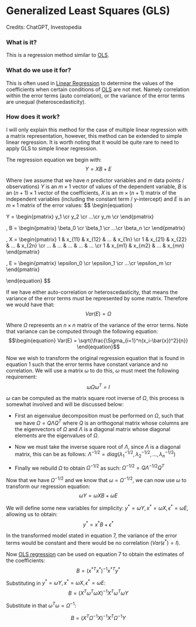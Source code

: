 # Generalized Least Squares (GLS)

Credits: ChatGPT, Investopedia

### What is it?

This is a regression method similar to [OLS](Ordinary%20Least%20Squares%20Regression%20(OLS).md).

### What do we use it for?

This is often used in [Linear Regression](Linear%20Regression.md) to determine the values of the coefficients when certain conditions of [OLS](Ordinary%20Least%20Squares%20Regression%20(OLS).md) are not met. Namely correlation within the error terms (auto correlation), or the variance of the error terms are unequal (heteroscedasticity). 

### How does it work?

I will only explain this method for the case of multiple linear regression with a matrix representation, however, this method can be extended to simple linear regression. It is worth noting that it would be quite rare to need to apply GLS to simple linear regression.

The regression equation we begin with: $$\begin{equation}Y = XB + E\end{equation}$$

Where (we assume that we have $n$ predictor variables and $m$ data points / observations) $Y$ is an $m \times 1$ vector of values of the dependent variable, $B$ is an $(n+1)\times 1$ vector of the coefficients, $X$ is an $m\times (n + 1)$ matrix of the independent variables (including the constant term / y-intercept) and $E$ is an $m\times 1$ matrix of the error values:
$$
\begin{equation}

Y = 
\begin{pmatrix}
y_1 \cr y_2 \cr ...\cr y_m \cr
\end{pmatrix}

, B = 
\begin{pmatrix}
\beta_0 \cr \beta_1 \cr ...\cr \beta_n \cr
\end{pmatrix}

, X = 
\begin{pmatrix}
1 & x_{11} & x_{12} & ... & x_{1n} \cr
1 & x_{21} & x_{22} & ... & x_{2n} \cr
... & ... & ... & ... & ... \cr
1 & x_{m1} & x_{m2} & ... & x_{mn}
\end{pmatrix}

, E = 
\begin{pmatrix}
\epsilon_0 \cr \epsilon_1 \cr ...\cr \epsilon_m \cr
\end{pmatrix}

\end{equation}
$$

If we have either auto-correlation or heteroscedasticity, that means the variance of the error terms must be represented by some matrix. Therefore we would have that: $$\begin{equation}
Var(E) = \Omega
\end{equation}$$

Where $\Omega$ represents an $n \times n$ matrix of the variance of the error terms. Note that variance can be computed through the following equation:
$$\begin{equation}
Var(E) = \sqrt{\frac{\Sigma_{i=1}^n(x_i-\bar{x})^2}{n}}
\end{equation}$$

Now we wish to transform the original regression equation that is found in equation 1 such that the error terms have constant variance and no correlation. We will use a matrix $\omega$ to do this, $\omega$ must meet the following requirement:
$$\begin{equation}
\omega\Omega\omega^T = I
\end{equation}$$

$\omega$ can be computed as the matrix square root inverse of $\Omega$, this process is somewhat involved and will be discussed below:

* First an eigenvalue decomposition must be performed on $\Omega$, such that we have $\Omega=Q \Lambda Q^T$ where $Q$ is an orthogonal matrix whose columns are the eigenvectors of $\Omega$ and $\Lambda$ is a diagonal matrix whose diagonal elements are the eigenvalues of $\Omega$.

* Now we must take the inverse square root of $\Lambda$, since $\Lambda$ is a diagonal matrix, this can be as follows: $\Lambda^{-1/2} = diag(\lambda_1^{-1/2}, \lambda_2^{-1/2}, ..., \lambda_n^{-1/2})$

* Finally we rebuild $\Omega$ to obtain $\Omega^{-1/2}$ as such: $\Omega^{-1/2} = Q\Lambda^{-1/2}Q^T$

Now that we have $\Omega^{-1/2}$ and we know that $\omega = \Omega^{-1/2}$, we can now use $\omega$ to transform our regression equation:
$$\begin{equation}
\omega Y = \omega X B + \omega E 
\end{equation}$$

We will define some new variables for simplicity: $y^*=\omega Y, x^* = \omega X, \epsilon^* = \omega E$, allowing us to obtain:
$$\begin{equation}
y^* = x^* B + \epsilon^* 
\end{equation}$$

In the transformed model stated in equation 7, the variance of the error terms would be constant and there would be no correlation ($Var(\epsilon^*)=I$).

Now [OLS regression](Ordinary%20Least%20Squares%20Regression%20(OLS).md) can be used on equation 7 to obtain the estimates of the coefficients:
$$\begin{equation}
B = (x^{*T}x^*)^{-1}x^{*T}y^*
\end{equation}$$

Substituting in $y^*=\omega Y, x^* = \omega X, \epsilon^* = \omega E$:
$$\begin{equation}
B = (X^T\omega^{T}\omega X)^{-1}X^T\omega^{T}\omega Y
\end{equation}$$

Substitute in that $\omega^T\omega = \Omega^{-1}$:

$$\begin{equation}
B = (X^T\Omega^{-1}X)^{-1}X^T\Omega^{-1}Y
\end{equation}$$